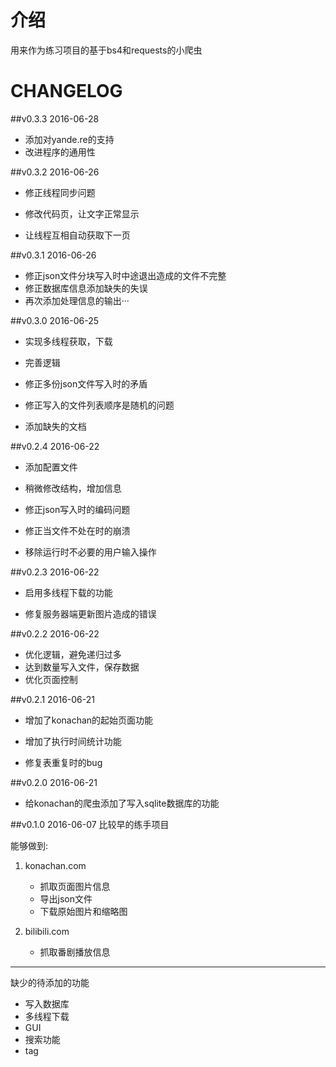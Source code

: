 # 介绍

用来作为练习项目的基于bs4和requests的小爬虫

# CHANGELOG
##v0.3.3 2016-06-28
- 添加对yande.re的支持
- 改进程序的通用性

##v0.3.2 2016-06-26
- 修正线程同步问题
- 修改代码页，让文字正常显示

- 让线程互相自动获取下一页

##v0.3.1 2016-06-26
- 修正json文件分块写入时中途退出造成的文件不完整
- 修正数据库信息添加缺失的失误
- 再次添加处理信息的输出···


##v0.3.0 2016-06-25
- 实现多线程获取，下载

- 完善逻辑
- 修正多份json文件写入时的矛盾
- 修正写入的文件列表顺序是随机的问题
- 添加缺失的文档

##v0.2.4 2016-06-22
- 添加配置文件

- 稍微修改结构，增加信息
- 修正json写入时的编码问题
- 修正当文件不处在时的崩溃
- 移除运行时不必要的用户输入操作

##v0.2.3 2016-06-22
- 启用多线程下载的功能

- 修复服务器端更新图片造成的错误

##v0.2.2 2016-06-22
- 优化逻辑，避免递归过多
- 达到数量写入文件，保存数据
- 优化页面控制


##v0.2.1 2016-06-21
- 增加了konachan的起始页面功能
- 增加了执行时间统计功能

- 修复表重复时的bug


##v0.2.0 2016-06-21
- 给konachan的爬虫添加了写入sqlite数据库的功能


##v0.1.0 2016-06-07
比较早的练手项目

能够做到:

1. konachan.com
    - 抓取页面图片信息
    - 导出json文件
    - 下载原始图片和缩略图

2. bilibili.com
    - 抓取番剧播放信息

---
缺少的待添加的功能

- 写入数据库
- 多线程下载
- GUI
- 搜索功能
- tag

